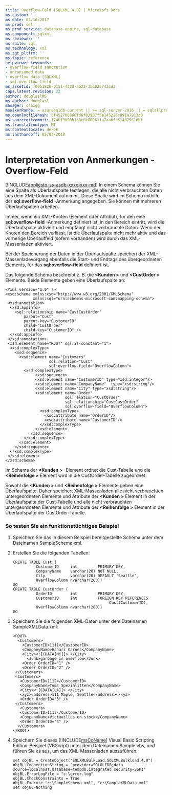 ```yaml
---
title: Overflow-Feld (SQLXML 4.0) | Microsoft Docs
ms.custom: ''
ms.date: 03/16/2017
ms.prod: sql
ms.prod_service: database-engine, sql-database
ms.component: sqlxml
ms.reviewer: ''
ms.suite: sql
ms.technology: xml
ms.tgt_pltfrm: ''
ms.topic: reference
helpviewer_keywords:
- overflow-field annotation
- unconsumed data
- overflow data [SQLXML]
- sql:overflow-field
ms.assetid: f005182b-6151-432d-ab22-3bc025742cd3
caps.latest.revision: 22
author: douglaslMS
ms.author: douglasl
manager: craigg
monikerRange: = azuresqldb-current || >= sql-server-2016 || = sqlallproducts-allversions
ms.openlocfilehash: 5f4527068d0fd0f83987f5e145226c091a7913c0
ms.sourcegitcommit: 1740f3090b168c0e809611a7aa6fd514075616bf
ms.translationtype: MT
ms.contentlocale: de-DE
ms.lasthandoff: 05/03/2018
---
```

# <a name="annotation-interpretation---sqloverflow-field"></a>Interpretation von Anmerkungen - Overflow-Feld
[!INCLUDE[appliesto-ss-asdb-xxxx-xxx-md](../../../includes/appliesto-ss-asdb-xxxx-xxx-md.md)]
  In einem Schema können Sie eine Spalte als Überlaufspalte festlegen, die alle nicht verbrauchten Daten aus dem XML-Dokument aufnimmt. Diese Spalte wird im Schema mithilfe der **sql:overflow-field** -Anmerkung angegeben. Sie können mit mehreren Überlaufspalten arbeiten.  
  
 Immer, wenn ein XML-Knoten (Element oder Attribut), für den eine **sql:overflow-field** -Anmerkung definiert ist, in den Bereich eintritt, wird die Überlaufspalte aktiviert und empfängt nicht verbrauchte Daten. Wenn der Knoten den Bereich verlässt, ist die Überlaufspalte nicht mehr aktiv und das vorherige Überlauffeld (sofern vorhanden) wird durch das XML-Massenladen aktiviert.  
  
 Bei der Speicherung der Daten in der Überlaufspalte speichert der XML-Massenladevorgang ebenfalls die Start- und Endtags des übergeordneten Elements, für das **sql:overflow-field** definiert ist.  
  
 Das folgende Schema beschreibt z. B. die  **\<Kunden >** und  **\<CustOrder >** Elemente. Beide Elemente geben eine Überlaufspalte an:  
  
```  
<?xml version="1.0" ?>  
<xsd:schema xmlns:xsd="http://www.w3.org/2001/XMLSchema"  
            xmlns:sql="urn:schemas-microsoft-com:mapping-schema">  
 <xsd:annotation>  
  <xsd:appinfo>  
    <sql:relationship name="CustCustOrder"  
        parent="Cust"  
        parent-key="CustomerID"  
        child="CustOrder"  
        child-key="CustomerID" />  
  </xsd:appinfo>  
 </xsd:annotation>  
 <xsd:element name="ROOT" sql:is-constant="1">  
  <xsd:complexType>  
    <xsd:sequence>   
      <xsd:element name="Customers"   
                   sql:relation="Cust"  
                   sql:overflow-field="OverflowColumn">  
        <xsd:complexType>  
             <xsd:sequence>   
             <xsd:element name="CustomerID" type="xsd:integer"/>  
             <xsd:element name="CompanyName"  type="xsd:string"/>  
             <xsd:element name="City" type="xsd:string"/>  
             <xsd:element name="Order"  
                          sql:relation="CustOrder"  
                          sql:relationship="CustCustOrder"  
                          sql:overflow-field="OverflowColumn">  
               <xsd:complexType>  
                 <xsd:attribute name="OrderID"/>  
                 <xsd:attribute name="CustomerID"/>  
               </xsd:complexType>  
             </xsd:element>  
          </xsd:sequence>   
        </xsd:complexType>  
      </xsd:element>  
    </xsd:sequence>  
  </xsd:complexType>  
 </xsd:element>  
</xsd:schema>  
```  
  
 Im Schema der  **\<Kunden >** -Element ordnet die Cust-Tabelle und die  **\<Reihenfolge >** Element wird in die CustOrder-Tabelle zugeordnet.  
  
 Sowohl die  **\<Kunden >** und  **\<Reihenfolge >** Elemente geben eine Überlaufspalte. Daher speichert XML-Massenladen alle nicht verbrauchten untergeordneten Elemente und Attribute der  **\<Kunden >** Element in der Überlaufspalte der Cust-Tabelle und alle nicht verbrauchten untergeordneten Elemente und Attribute der  **\<Reihenfolge >** Element in der Überlaufspalte der CustOrder-Tabelle.  
  
### <a name="to-test-a-working-sample"></a>So testen Sie ein funktionstüchtiges Beispiel  
  
1.  Speichern Sie das in diesem Beispiel bereitgestellte Schema unter dem Dateinamen SampleSchema.xml.  
  
2.  Erstellen Sie die folgenden Tabellen:  
  
    ```  
    CREATE TABLE Cust (  
              CustomerID     int         PRIMARY KEY,  
              CompanyName    varchar(20) NOT NULL,  
              City           varchar(20) DEFAULT 'Seattle',  
              OverflowColumn nvarchar(200))  
    GO  
    CREATE TABLE CustOrder (  
              OrderID        int         PRIMARY KEY,  
              CustomerID     int         FOREIGN KEY REFERENCES  
                                              Cust(CustomerID),  
              OverflowColumn nvarchar(200))  
    GO  
    ```  
  
3.  Speichern Sie die folgenden XML-Daten unter dem Dateinamen SampleXMLData.xml:  
  
    ```  
    <ROOT>  
      <Customers>  
        <CustomerID>1111</CustomerID>  
        <CompanyName>Hanari Carnes</CompanyName>  
        <City><![CDATA[NY]]> </City>  
          <Junk>garbage in overflow</Junk>  
        <Order OrderID="1" />  
        <Order OrderID="2" />  
     </Customers>  
     <Customers>  
       <CustomerID>1112</CustomerID>  
       <CompanyName>Toms Spezialitten</CompanyName>  
       <City><![CDATA[LA]]> </City>  
       <xyz><address>111 Maple, Seattle</address></xyz>     
       <Order OrderID="3" />  
     </Customers>  
       <Customers>  
       <CustomerID>1113</CustomerID>  
       <CompanyName>Victuailles en stock</CompanyName>  
       <Order OrderID="4" />  
      </Customers>  
    </ROOT>  
    ```  
  
4.  Speichern Sie dieses [!INCLUDE[msCoName](../../../includes/msconame-md.md)] Visual Basic Scripting Edition-Beispiel (VBScript) unter dem Dateinamen Sample.vbs, und führen Sie es aus, um das XML-Massenladen auszuführen:  
  
    ```  
    set objBL = CreateObject("SQLXMLBulkLoad.SQLXMLBulkload.4.0")  
    objBL.ConnectionString = "provider=SQLOLEDB;data source=localhost;database=tempdb;integrated security=SSPI"  
    objBL.ErrorLogFile = "c:\error.log"  
    objBL.CheckConstraints = True  
    objBL.Execute "c:\SampleSchema.xml", "c:\SampleXMLData.xml"  
    set objBL=Nothing  
    ```  
  
  

